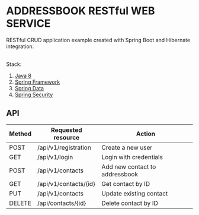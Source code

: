 # ADDRESSBOOK RESTful WEB SERVICE
RESTful CRUD application example created with Spring Boot and Hibernate integration.

<br>Stack:
1. [Java 8](https://java.com/)
1. [Spring Framework](https://spring.io/)
1. [Spring Data](https://spring.io/projects/spring-data/)
1. [Spring Security](https://spring.io/projects/spring-security/)

## API
| Method    | Requested resource              | Action                        |
|-----------|---------------------------------|-------------------------------|
| POST      | /api/v1/registration            | Create a new user             |
| GET       | /api/v1/login                   | Login with credentials        |                                                     
| POST      | /api/v1/contacts                | Add new contact to addressbook| 
| GET       | /api/v1/contacts/{id}           | Get contact by ID             | 
| PUT       | /api/v1/contacts                | Update existing contact       |
| DELETE    | /api/contacts/{id}              | Delete contact by ID          |
